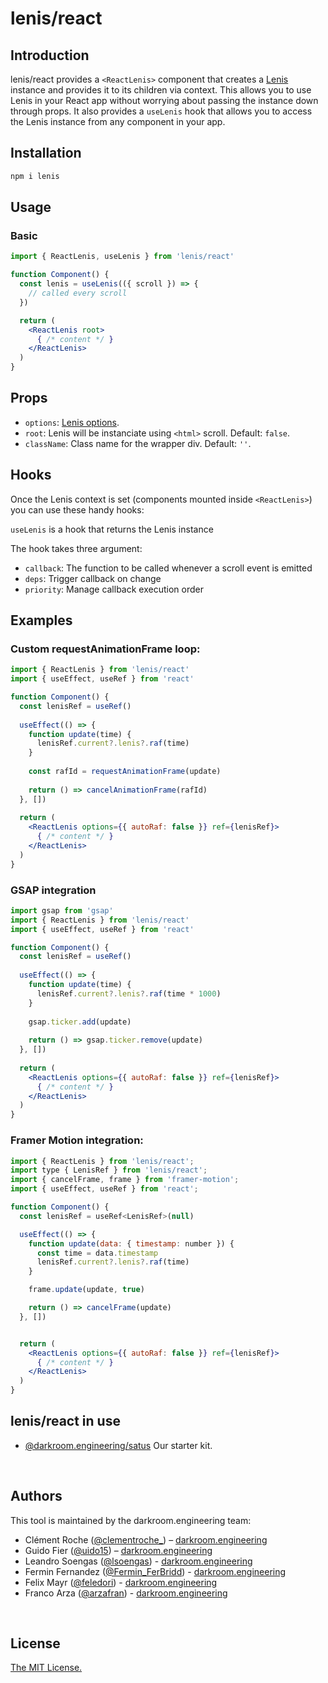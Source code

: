# lenis/react

## Introduction
lenis/react provides a `<ReactLenis>` component that creates a [Lenis](https://github.com/darkroomengineering/lenis) instance and provides it to its children via context. This allows you to use Lenis in your React app without worrying about passing the instance down through props. It also provides a `useLenis` hook that allows you to access the Lenis instance from any component in your app.


## Installation

```bash
npm i lenis
```

## Usage

### Basic

```jsx
import { ReactLenis, useLenis } from 'lenis/react'

function Component() {
  const lenis = useLenis(({ scroll }) => {
    // called every scroll
  })

  return (
    <ReactLenis root>
      { /* content */ }
    </ReactLenis>
  )
}
```

## Props
- `options`: [Lenis options](https://github.com/darkroomengineering/lenis#instance-settings).
- `root`: Lenis will be instanciate using `<html>` scroll. Default: `false`.
- `className`: Class name for the wrapper div. Default: `''`.



## Hooks
Once the Lenis context is set (components mounted inside `<ReactLenis>`) you can use these handy hooks:

`useLenis` is a hook that returns the Lenis instance

The hook takes three argument:
- `callback`: The function to be called whenever a scroll event is emitted
- `deps`: Trigger callback on change
- `priority`: Manage callback execution order

## Examples

### Custom requestAnimationFrame loop:

```jsx
import { ReactLenis } from 'lenis/react'
import { useEffect, useRef } from 'react'

function Component() {
  const lenisRef = useRef()
  
  useEffect(() => {
    function update(time) {
      lenisRef.current?.lenis?.raf(time)
    }
  
    const rafId = requestAnimationFrame(update)
  
    return () => cancelAnimationFrame(rafId)
  }, [])
  
  return (
    <ReactLenis options={{ autoRaf: false }} ref={lenisRef}>
      { /* content */ }
    </ReactLenis>
  )
}
```


### GSAP integration

```jsx
import gsap from 'gsap'
import { ReactLenis } from 'lenis/react'
import { useEffect, useRef } from 'react'

function Component() {
  const lenisRef = useRef()
  
  useEffect(() => {
    function update(time) {
      lenisRef.current?.lenis?.raf(time * 1000)
    }
  
    gsap.ticker.add(update)
  
    return () => gsap.ticker.remove(update)
  }, [])
  
  return (
    <ReactLenis options={{ autoRaf: false }} ref={lenisRef}>
      { /* content */ }
    </ReactLenis>
  )
}
```

### Framer Motion integration:
```jsx
import { ReactLenis } from 'lenis/react';
import type { LenisRef } from 'lenis/react';
import { cancelFrame, frame } from 'framer-motion';
import { useEffect, useRef } from 'react';

function Component() {
  const lenisRef = useRef<LenisRef>(null)

  useEffect(() => {
    function update(data: { timestamp: number }) {
      const time = data.timestamp
      lenisRef.current?.lenis?.raf(time)
    }

    frame.update(update, true)

    return () => cancelFrame(update)
  }, [])


  return (
    <ReactLenis options={{ autoRaf: false }} ref={lenisRef}>
      { /* content */ }
    </ReactLenis>
  )
}
```

## lenis/react in use

- [@darkroom.engineering/satus](https://github.com/darkroomengineering/satus) Our starter kit.

<br/>

## Authors

This tool is maintained by the darkroom.engineering team:

- Clément Roche ([@clementroche\_](https://twitter.com/clementroche_)) – [darkroom.engineering](https://darkroom.engineering)
- Guido Fier ([@uido15](https://twitter.com/uido15)) – [darkroom.engineering](https://darkroom.engineering)
- Leandro Soengas ([@lsoengas](https://twitter.com/lsoengas)) - [darkroom.engineering](https://darkroom.engineering)
- Fermin Fernandez ([@Fermin_FerBridd](https://twitter.com/Fermin_FerBridd)) - [darkroom.engineering](https://darkroom.engineering)
- Felix Mayr ([@feledori](https://twitter.com/feledori)) - [darkroom.engineering](https://darkroom.engineering)
- Franco Arza ([@arzafran](https://twitter.com/arzafran)) - [darkroom.engineering](https://darkroom.engineering)

<br/>

## License

[The MIT License.](https://opensource.org/licenses/MIT)
